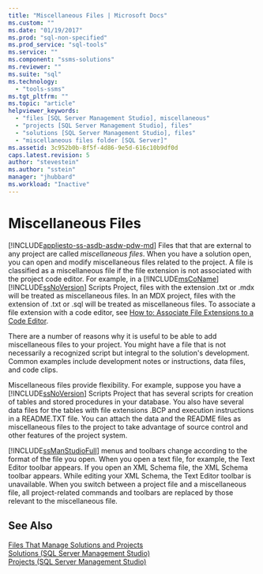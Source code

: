 ```yaml
---
title: "Miscellaneous Files | Microsoft Docs"
ms.custom: ""
ms.date: "01/19/2017"
ms.prod: "sql-non-specified"
ms.prod_service: "sql-tools"
ms.service: ""
ms.component: "ssms-solutions"
ms.reviewer: ""
ms.suite: "sql"
ms.technology: 
  - "tools-ssms"
ms.tgt_pltfrm: ""
ms.topic: "article"
helpviewer_keywords: 
  - "files [SQL Server Management Studio], miscellaneous"
  - "projects [SQL Server Management Studio], files"
  - "solutions [SQL Server Management Studio], files"
  - "miscellaneous files folder [SQL Server]"
ms.assetid: 3c952b0b-8f5f-4d86-9e5d-616c10b9df0d
caps.latest.revision: 5
author: "stevestein"
ms.author: "sstein"
manager: "jhubbard"
ms.workload: "Inactive"
---
```

# Miscellaneous Files
[!INCLUDE[appliesto-ss-asdb-asdw-pdw-md](../../includes/appliesto-ss-asdb-asdw-pdw-md.md)]
Files that that are external to any project are called *miscellaneous files*. When you have a solution open, you can open and modify miscellaneous files related to the project. A file is classified as a miscellaneous file if the file extension is not associated with the project code editor. For example, in a [!INCLUDE[msCoName](../../includes/msconame_md.md)] [!INCLUDE[ssNoVersion](../../includes/ssnoversion_md.md)] Scripts Project, files with the extension .txt or .mdx will be treated as miscellaneous files. In an MDX project, files with the extension of .txt or .sql will be treated as miscellaneous files. To associate a file extension with a code editor, see [How to: Associate File Extensions to a Code Editor](http://msdn.microsoft.com/en-us/193630f4-93de-4950-8f36-68702531f925).  
  
There are a number of reasons why it is useful to be able to add miscellaneous files to your project. You might have a file that is not necessarily a recognized script but integral to the solution's development. Common examples include development notes or instructions, data files, and code clips.  
  
Miscellaneous files provide flexibility. For example, suppose you have a [!INCLUDE[ssNoVersion](../../includes/ssnoversion_md.md)] Scripts Project that has several scripts for creation of tables and stored procedures in your database. You also have several data files for the tables with file extensions .BCP and execution instructions in a README.TXT file. You can attach the data and the README files as miscellaneous files to the project to take advantage of source control and other features of the project system.  
  
[!INCLUDE[ssManStudioFull](../../includes/ssmanstudiofull_md.md)] menus and toolbars change according to the format of the file you open. When you open a text file, for example, the Text Editor toolbar appears. If you open an XML Schema file, the XML Schema toolbar appears. While editing your XML Schema, the Text Editor toolbar is unavailable. When you switch between a project file and a miscellaneous file, all project-related commands and toolbars are replaced by those relevant to the miscellaneous file.  
  
## See Also  
[Files That Manage Solutions and Projects](../../ssms/solution/files-that-manage-solutions-and-projects.md)  
[Solutions &#40;SQL Server Management Studio&#41;](../../ssms/solution/solutions-sql-server-management-studio.md)  
[Projects &#40;SQL Server Management Studio&#41;](../../ssms/solution/projects-sql-server-management-studio.md)  
  
